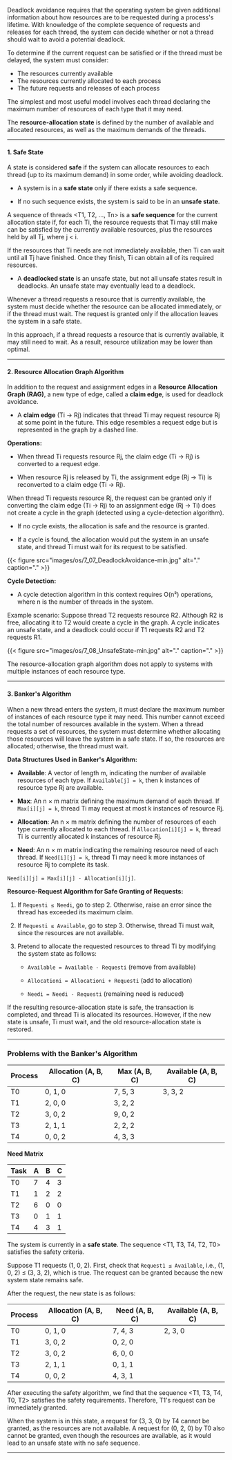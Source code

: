 

Deadlock avoidance requires that the operating system be given additional information about how resources are to be requested during a process's lifetime. With knowledge of the complete sequence of requests and releases for each thread, the system can decide whether or not a thread should wait to avoid a potential deadlock.

To determine if the current request can be satisfied or if the thread must be delayed, the system must consider:

- The resources currently available
- The resources currently allocated to each process
- The future requests and releases of each process

The simplest and most useful model involves each thread declaring the maximum number of resources of each type that it may need.

The **resource-allocation state** is defined by the number of available and allocated resources, as well as the maximum demands of the threads.

---

#### 1. Safe State

A state is considered **safe** if the system can allocate resources to each thread (up to its maximum demand) in some order, while avoiding deadlock.

- A system is in a **safe state** only if there exists a safe sequence.

- If no such sequence exists, the system is said to be in an **unsafe state**.


A sequence of threads <T1, T2, ..., Tn> is a **safe sequence** for the current allocation state if, for each Ti, the resource requests that Ti may still make can be satisfied by the currently available resources, plus the resources held by all Tj, where j < i.

If the resources that Ti needs are not immediately available, then Ti can wait until all Tj have finished. Once they finish, Ti can obtain all of its required resources.

- A **deadlocked state** is an unsafe state, but not all unsafe states result in deadlocks. An unsafe state may eventually lead to a deadlock.


Whenever a thread requests a resource that is currently available, the system must decide whether the resource can be allocated immediately, or if the thread must wait. The request is granted only if the allocation leaves the system in a safe state.

In this approach, if a thread requests a resource that is currently available, it may still need to wait. As a result, resource utilization may be lower than optimal.

---

#### 2. Resource Allocation Graph Algorithm

In addition to the request and assignment edges in a **Resource Allocation Graph (RAG)**, a new type of edge, called a **claim edge**, is used for deadlock avoidance.

- A **claim edge** (Ti → Rj) indicates that thread Ti may request resource Rj at some point in the future. This edge resembles a request edge but is represented in the graph by a dashed line.


**Operations:**

- When thread Ti requests resource Rj, the claim edge (Ti → Rj) is converted to a request edge.

- When resource Rj is released by Ti, the assignment edge (Rj → Ti) is reconverted to a claim edge (Ti → Rj).


When thread Ti requests resource Rj, the request can be granted only if converting the claim edge (Ti → Rj) to an assignment edge (Rj → Ti) does not create a cycle in the graph (detected using a cycle-detection algorithm).

- If no cycle exists, the allocation is safe and the resource is granted.

- If a cycle is found, the allocation would put the system in an unsafe state, and thread Ti must wait for its request to be satisfied.

{{< figure  src="images/os/7_07_DeadlockAvoidance-min.jpg"  alt="."  caption="." >}}


**Cycle Detection:**

- A cycle detection algorithm in this context requires O(n²) operations, where n is the number of threads in the system.


Example scenario: Suppose thread T2 requests resource R2. Although R2 is free, allocating it to T2 would create a cycle in the graph. A cycle indicates an unsafe state, and a deadlock could occur if T1 requests R2 and T2 requests R1.

{{< figure  src="images/os/7_08_UnsafeState-min.jpg"  alt="."  caption="." >}}

The resource-allocation graph algorithm does not apply to systems with multiple instances of each resource type.

---

#### 3. Banker's Algorithm

When a new thread enters the system, it must declare the maximum number of instances of each resource type it may need. This number cannot exceed the total number of resources available in the system. When a thread requests a set of resources, the system must determine whether allocating those resources will leave the system in a safe state. If so, the resources are allocated; otherwise, the thread must wait.

**Data Structures Used in Banker's Algorithm:**

- **Available**: A vector of length m, indicating the number of available resources of each type. If `Available[j] = k`, then k instances of resource type Rj are available.

- **Max**: An n × m matrix defining the maximum demand of each thread. If `Max[i][j] = k`, thread Ti may request at most k instances of resource Rj.

- **Allocation**: An n × m matrix defining the number of resources of each type currently allocated to each thread. If `Allocation[i][j] = k`, thread Ti is currently allocated k instances of resource Rj.

- **Need**: An n × m matrix indicating the remaining resource need of each thread. If `Need[i][j] = k`, thread Ti may need k more instances of resource Rj to complete its task.


`Need[i][j] = Max[i][j] - Allocation[i][j]`.

**Resource-Request Algorithm for Safe Granting of Requests:**

1. If `Requesti ≤ Needi`, go to step 2. Otherwise, raise an error since the thread has exceeded its maximum claim.

2. If `Requesti ≤ Available`, go to step 3. Otherwise, thread Ti must wait, since the resources are not available.

3. Pretend to allocate the requested resources to thread Ti by modifying the system state as follows:

    - `Available = Available - Requesti` (remove from available)

    - `Allocationi = Allocationi + Requesti` (add to allocation)

    - `Needi = Needi - Requesti` (remaining need is reduced)


If the resulting resource-allocation state is safe, the transaction is completed, and thread Ti is allocated its resources. However, if the new state is unsafe, Ti must wait, and the old resource-allocation state is restored.

---

### Problems with the Banker's Algorithm

| Process | Allocation (A, B, C) | Max (A, B, C) | Available (A, B, C) |
| ------- | -------------------- | ------------- | ------------------- |
| T0      | 0, 1, 0              | 7, 5, 3       | 3, 3, 2             |
| T1      | 2, 0, 0              | 3, 2, 2       |                     |
| T2      | 3, 0, 2              | 9, 0, 2       |                     |
| T3      | 2, 1, 1              | 2, 2, 2       |                     |
| T4      | 0, 0, 2              | 4, 3, 3       |                     |

**Need Matrix**

|Task|A|B|C|
|---|---|---|---|
|T0|7|4|3|
|T1|1|2|2|
|T2|6|0|0|
|T3|0|1|1|
|T4|4|3|1|

The system is currently in a **safe state**. The sequence <T1, T3, T4, T2, T0> satisfies the safety criteria.

Suppose T1 requests (1, 0, 2). First, check that `Request1 ≤ Available`, i.e., (1, 0, 2) ≤ (3, 3, 2), which is true. The request can be granted because the new system state remains safe.

After the request, the new state is as follows:

|Process|Allocation (A, B, C)|Need (A, B, C)|Available (A, B, C)|
|---|---|---|---|
|T0|0, 1, 0|7, 4, 3|2, 3, 0|
|T1|3, 0, 2|0, 2, 0||
|T2|3, 0, 2|6, 0, 0||
|T3|2, 1, 1|0, 1, 1||
|T4|0, 0, 2|4, 3, 1||

After executing the safety algorithm, we find that the sequence <T1, T3, T4, T0, T2> satisfies the safety requirements. Therefore, T1's request can be immediately granted.

When the system is in this state, a request for (3, 3, 0) by T4 cannot be granted, as the resources are not available. A request for (0, 2, 0) by T0 also cannot be granted, even though the resources are available, as it would lead to an unsafe state with no safe sequence.

---